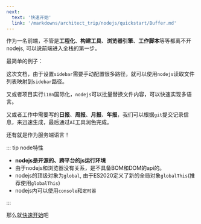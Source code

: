 ```yaml
---
next:
  text: '快速开始'
  link: '/markdowns/architect_trip/nodejs/quickstart/Buffer.md'
---
```


作为一名前端，不管是**工程化**、**构建工具**、**浏览器引擎**、**工作脚本**等等都离不开nodejs, 可以说前端进入全栈的第一步。

最简单的例子：

这次文档，由于设置`sidebar`需要手动配置很多路径，就可以使用`nodejs`读取文件列表映射到`sidebar`路径。

又或者项目实行`i18n`国际化，`nodejs`可以批量替换文件内容，可以快速实现多语言。

又或者工作中需要写的**日报**、**周报**、**月报**、**年报**，我们可以根据`git`提交记录信息，来迅速生成，最后通过`AI`工具润色完成。

还有就是作为服务端语言！

::: tip node特性

- **nodejs是开源的、跨平台的js运行环境**
- 由于nodejs和浏览器没有关系，是不具备BOM和DOM的api的。   
- nodejs的顶级对象为`global`, 由于ES2020定义了新的全局对象`globalThis`(推荐使用`globalThis`)
- nodejs内可以使用`console`和`定时器`

:::

那么就[快速开始](./QuickStart/Buffer.md)吧